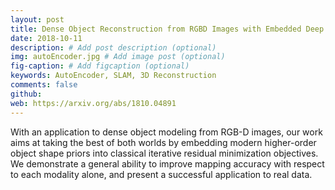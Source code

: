 ```yaml
---
layout: post
title: Dense Object Reconstruction from RGBD Images with Embedded Deep Shape Representations
date: 2018-10-11
description: # Add post description (optional)
img: autoEncoder.jpg # Add image post (optional)
fig-caption: # Add figcaption (optional)
keywords: AutoEncoder, SLAM, 3D Reconstruction
comments: false
github: 
web: https://arxiv.org/abs/1810.04891
---
```



With an application to dense object modeling from RGB-D images, our work aims at taking the best of both worlds by embedding modern higher-order object shape priors into classical iterative residual minimization objectives. We demonstrate a general ability to improve mapping accuracy with respect to each modality alone, and present a successful application to real data.